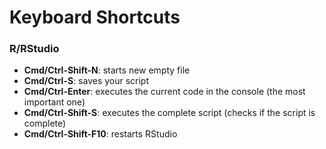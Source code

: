 # Keyboard Shortcuts

### R/RStudio

- **Cmd/Ctrl-Shift-N**:   starts new empty file
- **Cmd/Ctrl-S**:         saves your script
- **Cmd/Ctrl-Enter**:     executes the current code in the console (the most important one)
- **Cmd/Ctrl-Shift-S**:   executes the complete script (checks if the script is complete)
- **Cmd/Ctrl-Shift-F10**: restarts RStudio
